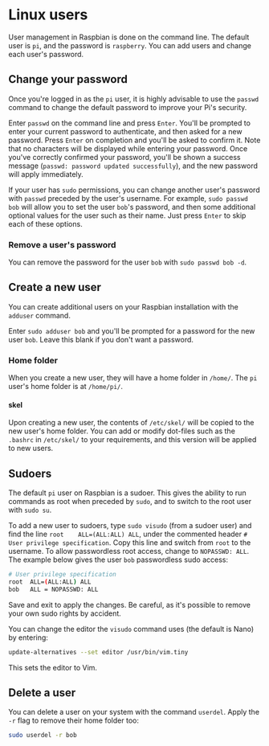 # Linux users

User management in Raspbian is done on the command line. The default user is `pi`, and the password is `raspberry`. You can add users and change each user's password.

## Change your password

Once you're logged in as the `pi` user, it is highly advisable to use the `passwd` command to change the default password to improve your Pi's security.

Enter `passwd` on the command line and press `Enter`. You'll be prompted to enter your current password to authenticate, and then asked for a new password. Press `Enter` on completion and you'll be asked to confirm it. Note that no characters will be displayed while entering your password. Once you've correctly confirmed your password, you'll be shown a success message (`passwd: password updated successfully`), and the new password will apply immediately.

If your user has `sudo` permissions, you can change another user's password with `passwd` preceded by the user's username. For example, `sudo passwd bob` will allow you to set the user `bob`'s password, and then some additional optional values for the user such as their name. Just press `Enter` to skip each of these options.

### Remove a user's password

You can remove the password for the user `bob` with `sudo passwd bob -d`.

## Create a new user

You can create additional users on your Raspbian installation with the `adduser` command.

Enter `sudo adduser bob` and you'll be prompted for a password for the new user `bob`. Leave this blank if you don't want a password.

### Home folder

When you create a new user, they will have a home folder in `/home/`. The `pi` user's home folder is at `/home/pi/`.

#### skel

Upon creating a new user, the contents of `/etc/skel/` will be copied to the new user's home folder. You can add or modify dot-files such as the `.bashrc` in `/etc/skel/` to your requirements, and this version will be applied to new users.

## Sudoers

The default `pi` user on Raspbian is a sudoer. This gives the ability to run commands as root when preceded by `sudo`, and to switch to the root user with `sudo su`.

To add a new user to sudoers, type `sudo visudo` (from a sudoer user) and find the line `root    ALL=(ALL:ALL) ALL`, under the commented header `# User privilege specification`. Copy this line and switch from `root` to the username. To allow passwordless root access, change to `NOPASSWD: ALL`. The example below gives the user `bob` passwordless sudo access:

```bash
# User privilege specification
root  ALL=(ALL:ALL) ALL
bob   ALL = NOPASSWD: ALL
```

Save and exit to apply the changes. Be careful, as it's possible to remove your own sudo rights by accident.

You can change the editor the `visudo` command uses (the default is Nano) by entering:

```bash
update-alternatives --set editor /usr/bin/vim.tiny
```

This sets the editor to Vim.

## Delete a user

You can delete a user on your system with the command `userdel`. Apply the `-r` flag to remove their home folder too:

```bash
sudo userdel -r bob
```
